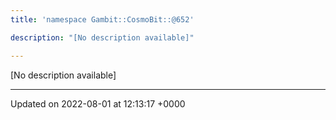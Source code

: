 ```yaml
---
title: 'namespace Gambit::CosmoBit::@652'

description: "[No description available]"

---
```







[No description available]






-------------------------------

Updated on 2022-08-01 at 12:13:17 +0000